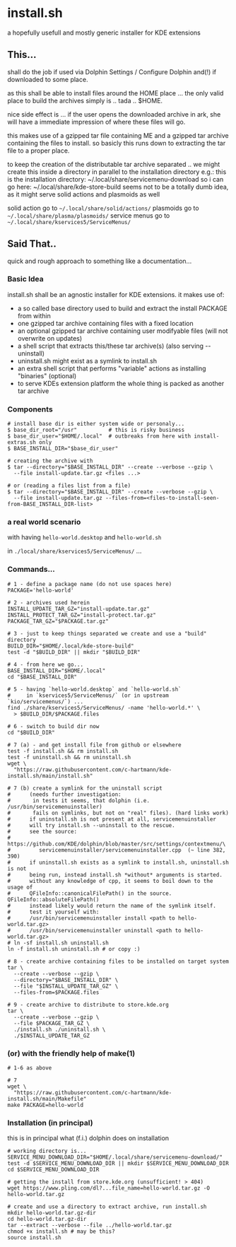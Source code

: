 # install.sh

a hopefully usefull and mostly generic installer for KDE extensions

## This...

shall do the job if used via Dolphin Settings / Configure Dolphin and(!)
if downloaded to some place.

as this shall be able to install files around the HOME place ... the
only valid place to build the archives simply is .. tada .. $HOME.

nice side effect is ... if the user opens the downloaded archive in ark,
she will have a immediate impression of where these files will go.

this makes use of a gzipped tar file containing ME and a gzipped tar archive
containing the files to install. so basicly this runs down to extracting
the tar file to a proper place.

to keep the creation of the distributable tar archive separated .. we might
create this inside a directory in parallel to the installation directory
e.g.:
this is the installation directory: ~/.local/share/servicemenu-download
so i can go here: ~/.local/share/kde-store-build
seems not to be a totally dumb idea, as it might serve solid actions and
plasmoids as well

solid action go to `~/.local/share/solid/actions/`
plasmoids go to `~/.local/share/plasma/plasmoids/`
service menus go to `~/.local/share/kservices5/ServiceMenus/`

## Said That..

quick and rough approach to something like a documentation...

### Basic Idea

install.sh shall be an agnostic installer for KDE extensions. it makes use of:

* a so called base directory used to build and extract the install PACKAGE from within
* one gzipped tar archive containing files with a fixed location
* an optional gzipped tar archive containing user modifyable files (will not overwrite on updates)
* a shell script that extracts this/these tar archive(s) (also serving --uninstall)
* uninstall.sh might exist as a symlink to install.sh
* an extra shell script that performs "variable" actions as installing "binaries" (optional)
* to serve KDEs extension platform the whole thing is packed as another tar archive


### Components

```
# install base dir is either system wide or personaly...
$ base_dir_root="/usr"          # this is risky business
$ base_dir_user="$HOME/.local"  # outbreaks from here with install-extras.sh only
$ BASE_INSTALL_DIR="$base_dir_user"
```


```
# creating the archive with
$ tar --directory="$BASE_INSTALL_DIR" --create --verbose --gzip \
  --file install-update.tar.gz <files ...>
```

```
# or (reading a files list from a file)
$ tar --directory="$BASE_INSTALL_DIR" --create --verbose --gzip \
  --file install-update.tar.gz --files-from=<files-to-install-seen-from-BASE_INSTALL_DIR-list>
```


### a real world scenario

with having `hello-world.desktop` and `hello-world.sh `

in `./local/share/kservices5/ServiceMenus/` ...

### Commands...


```
# 1 - define a package name (do not use spaces here)
PACKAGE='hello-world'

# 2 - archives used herein
INSTALL_UPDATE_TAR_GZ="install-update.tar.gz"
INSTALL_PROTECT_TAR_GZ="install-protect.tar.gz"
PACKAGE_TAR_GZ="$PACKAGE.tar.gz"

# 3 - just to keep things separated we create and use a "build" directory
BUILD_DIR="$HOME/.local/kde-store-build"
test -d "$BUILD_DIR" || mkdir "$BUILD_DIR"

# 4 - from here we go...
BASE_INSTALL_DIR="$HOME/.local"
cd "$BASE_INSTALL_DIR"

# 5 - having `hello-world.desktop` and `hello-world.sh`
#     in `kservices5/ServiceMenus/` (or in upstream `kio/servicemenus/`) ...
find ./share/kservices5/ServiceMenus/ -name 'hello-world.*' \
  > $BUILD_DIR/$PACKAGE.files

# 6 - switch to build dir now
cd "$BUILD_DIR"

# 7 (a) - and get install file from github or elsewhere
test -f install.sh && rm install.sh
test -f uninstall.sh && rm uninstall.sh
wget \
  "https://raw.githubusercontent.com/c-hartmann/kde-install.sh/main/install.sh"

# 7 (b) create a symlink for the uninstall script
#      (needs further investigation:
#       in tests it seems, that dolphin (i.e. /usr/bin/servicemenuinstaller)
#       fails on symlinks, but not on "real" files). (hard links work)
#      if uninstall.sh is not present at all, servicemenuinstaller
#      will try install.sh --uninstall to the rescue.
#      see the source:
#      https://github.com/KDE/dolphin/blob/master/src/settings/contextmenu/\
#         servicemenuinstaller/servicemenuinstaller.cpp  (~ line 382, 390)
#      if uninstall.sh exists as a symlink to install.sh, uninstall.sh is not
#      being run, instead install.sh *without* arguments is started.
#      without any knowledge of cpp, it seems to boil down to the usage of
#      QFileInfo::canonicalFilePath() in the source. QFileInfo::absoluteFilePath()
#      instead likely would return the name of the symlink itself.
#      test it yourself with:
#      /usr/bin/servicemenuinstaller install <path to hello-world.tar.gz>
#      /usr/bin/servicemenuinstaller uninstall <path to hello-world.tar.gz>
# ln -sf install.sh uninstall.sh
ln -f install.sh uninstall.sh # or copy :)

# 8 - create archive containing files to be installed on target system
tar \
  --create --verbose --gzip \
  --directory="$BASE_INSTALL_DIR" \
  --file "$INSTALL_UPDATE_TAR_GZ" \
  --files-from=$PACKAGE.files

# 9 - create archive to distribute to store.kde.org
tar \
  --create --verbose --gzip \
  --file $PACKAGE_TAR_GZ \
  ./install.sh ./uninstall.sh \
  ./$INSTALL_UPDATE_TAR_GZ
```

### (or) with the friendly help of make(1)

```
# 1-6 as above

# 7
wget \
  "https://raw.githubusercontent.com/c-hartmann/kde-install.sh/main/Makefile"
make PACKAGE=hello-world
```


### Installation (in principal)

this is in principal what (f.i.) dolphin does on installation


```
# working directory is...
SERVICE_MENU_DOWNLOAD_DIR="$HOME/.local/share/servicemenu-download/"
test -d $SERVICE_MENU_DOWNLOAD_DIR || mkdir $SERVICE_MENU_DOWNLOAD_DIR
cd $SERVICE_MENU_DOWNLOAD_DIR

# getting the install from store.kde.org (unsufficient! > 404)
wget https://www.pling.com/dl?...file_name=hello-world.tar.gz -O hello-world.tar.gz

# create and use a directory to extract archive, run install.sh
mkdir hello-world.tar.gz-dir
cd hello-world.tar.gz-dir
tar --extract --verbose --file ../hello-world.tar.gz
chmod +x install.sh # may be this?
source install.sh
```

